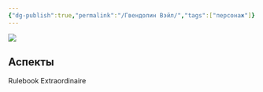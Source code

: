 ```yaml
---
{"dg-publish":true,"permalink":"/Гвендолин Вэйл/","tags":["персонаж"]}
---
```


![](https://foundry.owlbeardm.com/dresden/OIG(1).jpeg)
## Аспекты
Rulebook Extraordinaire